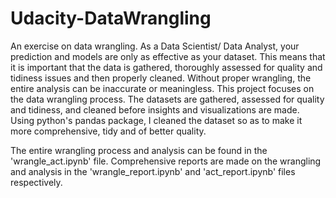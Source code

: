 # Udacity-DataWrangling
An exercise on data wrangling.
As a Data Scientist/ Data Analyst, your prediction and models are only as effective as your dataset. This means that it is important that the data is gathered, thoroughly assessed for quality and tidiness issues and then properly cleaned. Without proper wrangling, the entire analysis can be inaccurate or meaningless.
This project focuses on the data wrangling process. 
The datasets are gathered, assessed for quality and tidiness, and cleaned before insights and visualizations are made. 
Using python's pandas package, I cleaned the dataset so as to make it more comprehensive, tidy and of better quality.

The entire wrangling process and analysis can be found in the 'wrangle_act.ipynb' file. Comprehensive reports are made on the wrangling and analysis in the 'wrangle_report.ipynb' and 'act_report.ipynb' files respectively.
